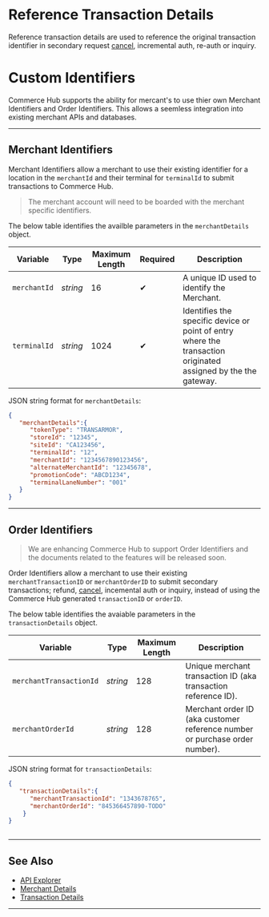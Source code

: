 # Reference Transaction Details

Reference transaction details are used to reference the original transaction identifier in secondary request [cancel](?path=docs/Resources/API-Documents/Payments/Cancel.md), incremental auth, re-auth or inquiry.
# Custom Identifiers

Commerce Hub supports the ability for mercant's to use thier own Merchant Identifiers and Order Identifiers. This allows a seemless integration into existing merchant APIs and databases.

---

## Merchant Identifiers

Merchant Identifiers allow a merchant to use their existing identifier for a location in the `merchantId` and their terminal for `terminalId` to submit transactions to Commerce Hub.

<!-- theme: info -->
> The merchant account will need to be boarded with the merchant specific identifiers.

<!--
type: tab
titles: merchantDetails, JSON Example
-->

The below table identifies the availble parameters in the `merchantDetails` object.

| Variable | Type | Maximum Length | Required | Description |
| -------- | -- |------------| ------- | ---- |
| `merchantId` | *string* | 16 | &#10004; | A unique ID used to identify the Merchant. |
| `terminalId` | *string* | 1024 | &#10004; | Identifies the specific device or point of entry where the transaction originated assigned by the the gateway. |

<!--
type: tab
-->

JSON string format for `merchantDetails`:

```json
{
   "merchantDetails":{
      "tokenType": "TRANSARMOR",
      "storeId": "12345",
      "siteId": "CA123456",
      "terminalId": "12",
      "merchantId": "1234567890123456",
      "alternateMerchantId": "12345678",
      "promotionCode": "ABCD1234",
      "terminalLaneNumber": "001"
   }
}
```
<!--type: tab-end -->

---

## Order Identifiers

<!-- theme: danger -->
> We are enhancing Commerce Hub to support Order Identifiers and the documents related to the features will be released soon.

Order Identifiers allow a merchant to use their existing `merchantTransactionID` or `merchantOrderID` to submit secondary transactions; refund, [cancel](?path=docs/Resources/API-Documents/Payments/Cancel.md), incemental auth or inquiry, instead of using the Commerce Hub generated `transactionID` or `orderID`.

<!-- 
type: tab
titles: transactionDetails, JSON Example
-->

The below table identifies the avaiable parameters in the `transactionDetails` object.

| Variable | Type| Maximum Length | Description|
|---------|-----------|----------------|---------|
| `merchantTransactionId` | *string* | 128 | Unique merchant transaction ID (aka transaction reference ID). |
| `merchantOrderId` | *string* | 128 | Merchant order ID (aka customer reference number or purchase order number). |

<!--
type: tab
-->

JSON string format for `transactionDetails`:

```json
{
   "transactionDetails":{ 
      "merchantTransactionId": "1343678765",
      "merchantOrderId": "845366457890-TODO"
    }
}
      
```

<!--type: tab-end -->

---

## See Also
- [API Explorer](../api/?type=post&path=/payments/v1/charges)
- [Merchant Details](?path=docs/Resources/Master-Data/Merchant-Details.md)
- [Transaction Details](?path=docs/Resources/Master-Data/Transaction-Details.md)

---
